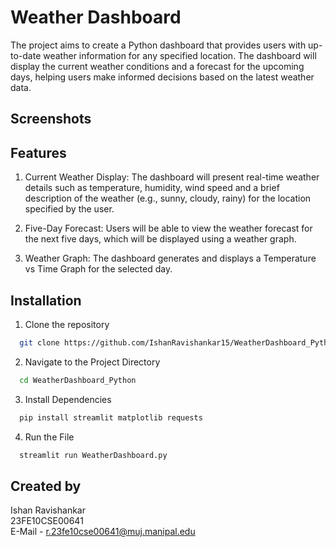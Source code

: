 
# Weather Dashboard

The project aims to create a Python dashboard that provides users with up-to-date weather information for any specified location. The dashboard will display the current weather
conditions and a forecast for the upcoming days, helping users make informed decisions based on the latest weather data.


## Screenshots





## Features

1. Current Weather Display:
The dashboard will present real-time weather details such as temperature, humidity, wind speed and a brief description of the weather (e.g., sunny, cloudy, rainy) for the location
specified by the user.

2. Five-Day Forecast:
Users will be able to view the weather forecast for the next five days, which will be displayed using a weather graph.

3. Weather Graph:
The dashboard generates and displays a Temperature vs Time Graph for the selected day.


## Installation

1. Clone the repository
```bash
  git clone https://github.com/IshanRavishankar15/WeatherDashboard_Python
```

2. Navigate to the Project Directory
```bash
  cd WeatherDashboard_Python
```

3. Install Dependencies
```bash
  pip install streamlit matplotlib requests
```

4. Run the File
```bash
  streamlit run WeatherDashboard.py
```
## Created by 

Ishan Ravishankar   
23FE10CSE00641  
E-Mail - r.23fe10cse00641@muj.manipal.edu
